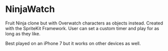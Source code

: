 # NinjaWatch

Fruit Ninja clone but with Overwatch characters as objects instead. Created with the SpriteKit Framework. User can set a custom timer and play for as long as they like.

Best played on an iPhone 7 but it works on other devices as well.